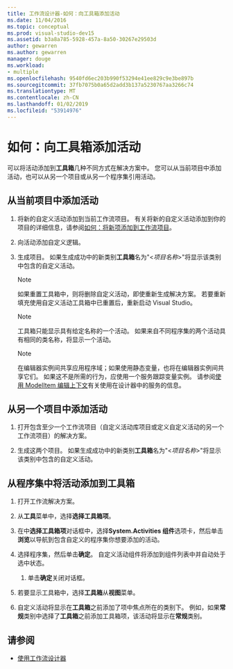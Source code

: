 ```yaml
---
title: 工作流设计器-如何：向工具箱添加活动
ms.date: 11/04/2016
ms.topic: conceptual
ms.prod: visual-studio-dev15
ms.assetid: b3a8a785-5928-457a-8a50-30267e29503d
author: gewarren
ms.author: gewarren
manager: douge
ms.workload:
- multiple
ms.openlocfilehash: 9540fd6ec203b990f53294e41ee829c9e3be897b
ms.sourcegitcommit: 37fb7075b0a65d2add3b137a5230767aa3266c74
ms.translationtype: MT
ms.contentlocale: zh-CN
ms.lasthandoff: 01/02/2019
ms.locfileid: "53914976"
---
```

# <a name="how-to-add-activities-to-the-toolbox"></a>如何：向工具箱添加活动

可以将活动添加到**工具箱**几种不同方式在解决方案中。 您可以从当前项目中添加活动，也可以从另一个项目或从另一个程序集引用活动。

## <a name="to-add-an-activity-from-within-your-current-project"></a>从当前项目中添加活动

1.  将新的自定义活动添加到当前工作流项目。 有关将新的自定义活动添加到你的项目的详细信息，请参阅[如何：将新项添加到工作流项目](../workflow-designer/how-to-add-a-new-item-to-a-workflow-project.md)。

2.  向活动添加自定义逻辑。

3.  生成项目。 如果生成成功中的新类别**工具箱**名为"\<*项目名称*>"将显示该类别中包含的自定义活动。

    > [!NOTE]
    > 如果重置工具箱中，则将删除自定义活动，即使重新生成解决方案。 若要重新填充使用自定义活动工具箱中已重置后，重新启动 Visual Studio。

    > [!NOTE]
    > 工具箱只能显示具有给定名称的一个活动。 如果来自不同程序集的两个活动具有相同的类名称，将显示一个活动。

    > [!NOTE]
    > 在编辑器实例间共享应用程序域；如果使用静态变量，也将在编辑器实例间共享它们。 如果这不是所需的行为，应使用一个服务跟踪变量实例。 请参阅[使用 ModelItem 编辑上下文](/dotnet/framework/windows-workflow-foundation/using-the-modelitem-editing-context)有关使用在设计器中的服务的信息。

## <a name="to-add-an-activity-from-within-a-different-project"></a>从另一个项目中添加活动

1.  打开包含至少一个工作流项目（自定义活动库项目或定义自定义活动的另一个工作流项目）的解决方案。

2.  生成这两个项目。 如果生成成功中的新类别**工具箱**名为"\<*项目名称*>"将显示该类别中包含的自定义活动。

## <a name="to-add-an-activity-to-the-toolbox-from-an-assembly"></a>从程序集中将活动添加到工具箱

1.  打开工作流解决方案。

2.  从**工具**菜单中，选择**选择工具箱项**。

3.  在中**选择工具箱项**对话框中，选择**System.Activities 组件**选项卡，然后单击**浏览**以导航到包含自定义的程序集你想要添加的活动。

4.  选择程序集，然后单击**确定**。 自定义活动组件将添加到组件列表中并自动处于选中状态。

    1.  单击**确定**关闭对话框。

5.  若要显示工具箱中，选择**工具箱**从**视图**菜单。

6.  自定义活动将显示在**工具箱**之前添加了项中焦点所在的类别下。 例如，如果**常规**类别中选择了**工具箱**之前添加工具箱项，该活动将显示在**常规**类别。

## <a name="see-also"></a>请参阅

- [使用工作流设计器](developing-applications-with-the-workflow-designer.md)
